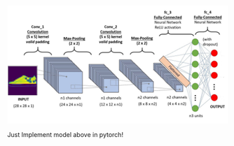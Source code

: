 

<img
src="img/download.png"
raw=true
alt="Model"
style="margin-right: 10px;"
/>

Just Implement model above in pytorch!
